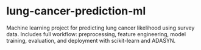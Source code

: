 # lung-cancer-prediction-ml
Machine learning project for predicting lung cancer likelihood using survey data. Includes full workflow: preprocessing, feature engineering, model training, evaluation, and deployment with scikit-learn and ADASYN.

